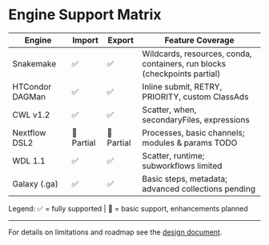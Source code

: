 # Engine Support Matrix

| Engine | Import | Export | Feature Coverage |
|--------|--------|--------|-------------------|
| Snakemake | ✅ | ✅ | Wildcards, resources, conda, containers, run blocks (checkpoints partial) |
| HTCondor DAGMan | ✅ | ✅ | Inline submit, RETRY, PRIORITY, custom ClassAds |
| CWL v1.2 | ✅ | ✅ | Scatter, when, secondaryFiles, expressions |
| Nextflow DSL2 | 🚧 Partial | 🚧 Partial | Processes, basic channels; modules & params TODO |
| WDL 1.1 | ✅ | ✅ | Scatter, runtime; subworkflows limited |
| Galaxy (.ga) | ✅ | ✅ | Basic steps, metadata; advanced collections pending |

Legend: ✅ = fully supported  | 🚧 = basic support, enhancements planned

---

For details on limitations and roadmap see the [design document](https://github.com/csmcal/wf2wf/blob/main/DESIGN.md). 
